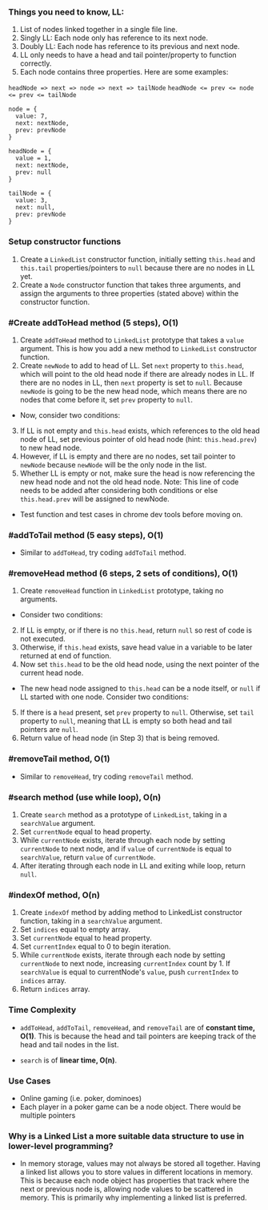 ### Things you need to know, LL:
1. List of nodes linked together in a single file line.
2. Singly LL: Each node only has reference to its next node.
3. Doubly LL: Each node has reference to its previous and next node.
4. LL only needs to have a head and tail pointer/property to function correctly.
5. Each node contains three properties. Here are some examples:

`headNode => next => node => next => tailNode`
`headNode <= prev <= node <= prev <= tailNode`

```
node = {
  value: 7,
  next: nextNode,
  prev: prevNode
}

headNode = {
  value = 1,
  next: nextNode,
  prev: null
}

tailNode = {
  value: 3,
  next: null,
  prev: prevNode
}
```

### Setup constructor functions
1. Create a `LinkedList` constructor function, initially setting `this.head` and `this.tail` properties/pointers to `null` because there are no nodes in LL yet.
2. Create a `Node` constructor function that takes three arguments, and assign the arguments to three properties (stated above) within the constructor function.


### #Create addToHead method (5 steps), O(1)
1. Create `addToHead` method to `LinkedList` prototype that takes a `value` argument. This is how you add a new method to `LinkedList` constructor function.
2. Create `newNode` to add to head of LL. Set `next` property to `this.head`, which will point to the old head node if there are already nodes in LL. If there are no nodes in LL, then `next` property is set to `null`. Because `newNode` is going to be the new head node, which means there are no nodes that come before it, set `prev` property to `null`.

- Now, consider two conditions:
3. If LL is not empty and `this.head` exists, which references to the old head node of LL, set previous pointer of old head node (hint: `this.head.prev`) to new head node.
4. However, if LL is empty and there are no nodes, set tail pointer to `newNode` because `newNode` will be the only node in the list.
5. Whether LL is empty or not, make sure the head is now referencing the new head node and not the old head node. Note: This line of code needs to be added after considering both conditions or else `this.head.prev` will be assigned to newNode.

- Test function and test cases in chrome dev tools before moving on.


### #addToTail method (5 easy steps), O(1)
- Similar to `addToHead`, try coding `addToTail` method.


### #removeHead method (6 steps, 2 sets of conditions), O(1)
1. Create `removeHead` function in `LinkedList` prototype, taking no arguments.

- Consider two conditions:
2. If LL is empty, or if there is no `this.head`, return `null` so rest of code is not executed.
3. Otherwise, if `this.head` exists, save head value in a variable to be later returned at end of function.
4. Now set `this.head` to be the old head node, using the next pointer of the current head node.

- The new head node assigned to `this.head` can be a node itself, or `null` if LL started with one node. Consider two conditions:
5. If there is a `head` present, set `prev` property to `null`. Otherwise, set `tail` property to `null`, meaning that LL is empty so both head and tail pointers are `null`.
6. Return value of head node (in Step 3) that is being removed.

### #removeTail method, O(1)
- Similar to `removeHead`, try coding `removeTail` method.


### #search method (use while loop), O(n)
1. Create `search` method as a prototype of `LinkedList`, taking in a `searchValue` argument.
2. Set `currentNode` equal to head property.
3. While `currentNode` exists, iterate through each node by setting `currentNode` to next node, and if `value` of `currentNode` is equal to `searchValue`, return `value` of `currentNode`.
4. After iterating through each node in LL and exiting while loop, return `null`.


### #indexOf method, O(n)
1. Create `indexOf` method by adding method to LinkedList constructor function, taking in a `searchValue` argument.
2. Set `indices` equal to empty array.
3. Set `currentNode` equal to head property.
4. Set `currentIndex` equal to 0 to begin iteration.
5. While `currentNode` exists, iterate through each node by setting `currentNode` to next node, increasing `currentIndex` count by 1. If `searchValue` is equal to currentNode's `value`, push `currentIndex` to `indices` array.
6. Return `indices` array.


### Time Complexity
- `addToHead`, `addToTail`, `removeHead`, and `removeTail` are of **constant time, O(1)**. This is because the head and tail pointers are keeping track of the head and tail nodes in the list.  

- `search` is of **linear time, O(n)**.


### Use Cases
- Online gaming (i.e. poker, dominoes)
- Each player in a poker game can be a node object. There would be multiple pointers


### Why is a Linked List a more suitable data structure to use in lower-level programming?
- In memory storage, values may not always be stored all together. Having a linked list allows you to store values in different locations in memory. This is because each node object has properties that track where the next or previous node is, allowing node values to be scattered in memory. This is primarily why implementing a linked list is preferred.
